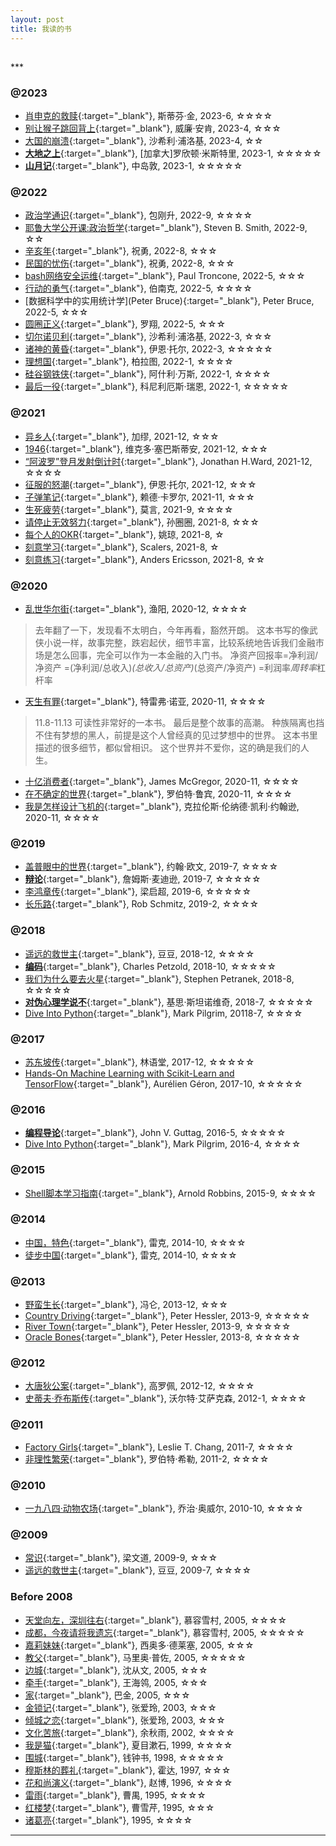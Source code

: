 ```yaml
---
layout: post
title: 我读的书
---
```

<h2 id="top"></h2>
***

### @2023

*   [肖申克的救赎](https://book.douban.com/subject/26262050/){:target="_blank"}, 斯蒂芬·金, 2023-6, ☆☆☆☆
*   [别让猴子跳回背上](https://book.douban.com/subject/24700181/){:target="_blank"}, 威廉·安肯, 2023-4, ☆☆☆
*   [大国的崩溃](https://book.douban.com/subject/27021578/){:target="_blank"}, 沙希利·浦洛基, 2023-4, ☆☆
*   [**大地之上**](http://about.uuspider.com/2023/03/06/thewayout.html){:target="_blank"}, [加拿大]罗欣顿·米斯特里, 2023-1, ☆☆☆☆☆
*   [**山月记**](http://about.uuspider.com/2023/01/05/Confucius.html){:target="_blank"}, 中岛敦, 2023-1, ☆☆☆☆☆

### @2022

*   [政治学通识](https://book.douban.com/subject/26658395/){:target="_blank"}, 包刚升, 2022-9, ☆☆☆☆
*   [耶鲁大学公开课:政治哲学](https://book.douban.com/subject/26278816/){:target="_blank"}, Steven B. Smith, 2022-9, ☆☆
*   [辛亥年](https://book.douban.com/subject/6785420/){:target="_blank"}, 祝勇, 2022-8, ☆☆☆
*   [民国的忧伤](https://book.douban.com/subject/25844691){:target="_blank"}, 祝勇, 2022-8, ☆☆☆
*   [bash网络安全运维](https://book.douban.com/subject/35069372/){:target="_blank"}, Paul Troncone, 2022-5, ☆☆☆
*   [行动的勇气](http://m.uuspider.com/explorer/3616){:target="_blank"}, 伯南克, 2022-5, ☆☆☆☆
*   [数据科学中的实用统计学](Peter Bruce){:target="_blank"}, Peter Bruce, 2022-5, ☆☆☆
*   [圆圈正义](https://book.douban.com/subject/34815132/){:target="_blank"}, 罗翔, 2022-5, ☆☆☆
*   [切尔诺贝利](https://book.douban.com/subject/35081166/){:target="_blank"}, 沙希利·浦洛基, 2022-3, ☆☆☆
*   [诸神的黄昏](https://book.douban.com/subject/35620036/){:target="_blank"}, 伊恩·托尔, 2022-3, ☆☆☆☆☆
*   [理想国](https://book.douban.com/subject/30353287/){:target="_blank"}, 柏拉图, 2022-1, ☆☆☆☆
*   [硅谷钢铁侠](https://book.douban.com/subject/26759508/){:target="_blank"}, 阿什利·万斯, 2022-1, ☆☆☆☆
*   [最后一役](https://book.douban.com/subject/27156011/){:target="_blank"}, 科尼利厄斯·瑞恩, 2022-1, ☆☆☆☆☆

### @2021

*   [异乡人](https://book.douban.com/subject/26276775/){:target="_blank"}, 加缪, 2021-12, ☆☆☆
*   [1946](https://book.douban.com/subject/26637722/){:target="_blank"}, 维克多·塞巴斯蒂安, 2021-12, ☆☆☆
*   [“阿波罗”登月发射倒计时](https://book.douban.com/subject/30295360/){:target="_blank"}, Jonathan H.Ward, 2021-12, ☆☆☆☆
*   [征服的怒潮](https://book.douban.com/subject/35100338/){:target="_blank"}, 伊恩·托尔, 2021-12, ☆☆☆
*   [子弹笔记](https://book.douban.com/subject/30395230/){:target="_blank"}, 赖德·卡罗尔, 2021-11, ☆☆☆
*   [生死疲劳](https://book.douban.com/subject/1465007/){:target="_blank"}, 莫言, 2021-9, ☆☆☆☆
*   [请停止无效努力](https://book.douban.com/subject/26936065/){:target="_blank"}, 孙圈圈, 2021-8, ☆☆☆
*   [每个人的OKR](https://book.douban.com/subject/34993001/){:target="_blank"}, 姚琼, 2021-8, ☆
*   [刻意学习](https://book.douban.com/subject/27071913/){:target="_blank"}, Scalers, 2021-8, ☆
*   [刻意练习](https://book.douban.com/subject/26895993/){:target="_blank"}, Anders Ericsson, 2021-8, ☆☆

### @2020

*   [乱世华尔街](https://book.douban.com/subject/5921785/){:target="_blank"}, 渔阳, 2020-12, ☆☆☆☆

>去年翻了一下，发现看不太明白，今年再看，豁然开朗。
>这本书写的像武侠小说一样，故事完整，跌宕起伏，细节丰富，比较系统地告诉我们金融市场是怎么回事，完全可以作为一本金融的入门书。
>净资产回报率=净利润/净资产 =(净利润/总收入)*(总收入/总资产)*(总资产/净资产) =利润率*周转率*杠杆率

*   [天生有罪](https://book.douban.com/subject/30125030/){:target="_blank"}, 特雷弗·诺亚, 2020-11, ☆☆☆☆

>11.8-11.13 可读性非常好的一本书。
>最后是整个故事的高潮。
>种族隔离也挡不住有梦想的黑人，前提是这个人曾经真的见过梦想中的世界。
>这本书里描述的很多细节，都似曾相识。
>这个世界并不爱你，这的确是我们的人生。

*   [十亿消费者](https://www.goodreads.com/book/show/84255.One_Billion_Customers){:target="_blank"}, James McGregor, 2020-11, ☆☆☆☆
*   [在不确定的世界](https://book.douban.com/subject/1186753/){:target="_blank"}, 罗伯特·鲁宾, 2020-11, ☆☆☆☆
*   [我是怎样设计飞机的](https://book.douban.com/subject/33377948/){:target="_blank"}, 克拉伦斯·伦纳德·凯利·约翰逊, 2020-11, ☆☆☆☆

### @2019

*   [盖普眼中的世界](https://book.douban.com/subject/30161878/){:target="_blank"}, 约翰·欧文, 2019-7, ☆☆☆☆
*   [**辩论**](https://book.douban.com/subject/25817153/){:target="_blank"}, 詹姆斯·麦迪逊, 2019-7, ☆☆☆☆☆
*   [李鸿章传](https://book.douban.com/subject/26309096/){:target="_blank"}, 梁启超, 2019-6, ☆☆☆☆☆
*   [长乐路](https://www.goodreads.com/book/show/43238836){:target="_blank"}, Rob Schmitz, 2019-2, ☆☆☆☆

### @2018

*   [遥远的救世主](https://book.douban.com/subject/1322455/){:target="_blank"}, 豆豆, 2018-12, ☆☆☆☆
*   [**编码**](https://book.douban.com/subject/20260928/){:target="_blank"}, Charles Petzold, 2018-10, ☆☆☆☆☆
*   [我们为什么要去火星](https://book.douban.com/subject/26823975/){:target="_blank"}, Stephen Petranek, 2018-8, ☆☆☆☆☆
*   [**对伪心理学说不**](https://book.douban.com/subject/6952036/){:target="_blank"}, 基思·斯坦诺维奇, 2018-7, ☆☆☆☆☆
*   [Dive Into Python](https://book.douban.com/subject/1440658/){:target="_blank"}, Mark Pilgrim, 20118-7, ☆☆☆☆

### @2017

*   [苏东坡传](https://book.douban.com/subject/26847644/){:target="_blank"}, 林语堂, 2017-12, ☆☆☆☆☆
*   [Hands-On Machine Learning with Scikit-Learn and TensorFlow](https://book.douban.com/subject/26840215/){:target="_blank"}, Aurélien Géron, 2017-10, ☆☆☆☆☆

### @2016

*   [**编程导论**](https://book.douban.com/subject/26368668/){:target="_blank"}, John V. Guttag, 2016-5, ☆☆☆☆☆
*   [Dive Into Python](https://book.douban.com/subject/1440658/){:target="_blank"}, Mark Pilgrim, 2016-4, ☆☆☆☆

### @2015

*   [Shell脚本学习指南](https://book.douban.com/subject/3519360/){:target="_blank"}, Arnold Robbins, 2015-9, ☆☆☆☆

### @2014

*   [中国，特色](https://www.goodreads.com/book/show/57376758){:target="_blank"}, 雷克, 2014-10, ☆☆☆☆
*   [徒步中国](https://www.goodreads.com/en/book/show/15732501-the-longest-way---4646-kilometer-zu-fu-durch-china){:target="_blank"}, 雷克, 2014-10, ☆☆☆☆

### @2013

*   [野蛮生长](https://book.douban.com/subject/2348372/){:target="_blank"}, 冯仑, 2013-12, ☆☆☆
*   [Country Driving](https://book.douban.com/subject/3830729/){:target="_blank"}, Peter Hessler, 2013-9, ☆☆☆☆☆
*   [River Town](https://www.goodreads.com/book/show/94053.River_Town){:target="_blank"}, Peter Hessler, 2013-9, ☆☆☆☆☆
*   [Oracle Bones](https://www.goodreads.com/book/show/39933405-oracle-bones){:target="_blank"}, Peter Hessler, 2013-8, ☆☆☆☆☆

### @2012

*   [大唐狄公案](https://book.douban.com/subject/3124386/){:target="_blank"}, 高罗佩, 2012-12, ☆☆☆☆
*   [史蒂夫·乔布斯传](https://book.douban.com/subject/6798611/){:target="_blank"}, 沃尔特·艾萨克森, 2012-1, ☆☆☆☆

### @2011

*   [Factory Girls](https://book.douban.com/subject/2979736/){:target="_blank"}, Leslie T. Chang, 2011-7, ☆☆☆☆
*   [非理性繁荣](https://book.douban.com/subject/3000660/){:target="_blank"}, 罗伯特·希勒, 2011-2, ☆☆☆☆

### @2010

*   [一九八四·动物农场](https://book.douban.com/subject/1082387/){:target="_blank"}, 乔治·奥威尔, 2010-10, ☆☆☆☆

### @2009

*   [常识](https://book.douban.com/subject/3344676/){:target="_blank"}, 梁文道, 2009-9, ☆☆☆
*   [遥远的救世主](https://book.douban.com/subject/1322455/){:target="_blank"}, 豆豆, 2009-7, ☆☆☆☆

### Before 2008


*   [天堂向左，深圳往右](https://book.douban.com/subject/1048931/){:target="_blank"}, 慕容雪村, 2005, ☆☆☆☆
*   [成都，今夜请将我遗忘](https://book.douban.com/subject/1024854/){:target="_blank"}, 慕容雪村, 2005, ☆☆☆☆☆
*   [嘉莉妹妹](https://book.douban.com/subject/1212485/){:target="_blank"}, 西奥多·德莱塞, 2005, ☆☆☆
*   [教父](https://book.douban.com/subject/1092335/){:target="_blank"}, 马里奥·普佐, 2005, ☆☆☆☆☆
*   [边城](https://book.douban.com/subject/2349102/){:target="_blank"}, 沈从文, 2005, ☆☆☆
*   [牵手](https://book.douban.com/subject/1096615/){:target="_blank"}, 王海鸰, 2005, ☆☆☆
*   [家](https://book.douban.com/subject/1048403/){:target="_blank"}, 巴金, 2005, ☆☆☆
*   [金锁记](https://book.douban.com/subject/3017857/){:target="_blank"}, 张爱玲, 2003, ☆☆☆
*   [倾城之恋](https://book.douban.com/subject/1985223/){:target="_blank"}, 张爱玲, 2003, ☆☆☆
*   [文化苦旅](https://book.douban.com/subject/1223575/){:target="_blank"}, 余秋雨, 2002, ☆☆☆☆
*   [我是猫](https://book.douban.com/subject/1000856/){:target="_blank"}, 夏目漱石, 1999, ☆☆☆☆
*   [围城](https://book.douban.com/subject/1008145/){:target="_blank"}, 钱钟书, 1998, ☆☆☆☆☆
*   [穆斯林的葬礼](https://book.douban.com/subject/1082334/){:target="_blank"}, 霍达, 1997, ☆☆☆
*   [花和尚演义](https://book.douban.com/subject/2360970/){:target="_blank"}, 赵博, 1996, ☆☆☆☆
*   [雷雨](https://book.douban.com/subject/1013416/){:target="_blank"}, 曹禺, 1995, ☆☆☆☆
*   [红楼梦](https://book.douban.com/subject/1485961/){:target="_blank"}, 曹雪芹, 1995, ☆☆☆
*   [诸葛亮](https://book.douban.com/subject/3034510/){:target="_blank"}, 1995, ☆☆☆☆

<!--




*   [](){:target="_blank"}, , 20, ☆☆☆☆
*   [](){:target="_blank"}, , 20, ☆☆☆☆
*   [](){:target="_blank"}, , 20, ☆☆☆☆
*   [](){:target="_blank"}, , 20, ☆☆☆☆
*   [](){:target="_blank"}, , 20, ☆☆☆☆
*   [](){:target="_blank"}, , 20, ☆☆☆☆
*   [](){:target="_blank"}, , 20, ☆☆☆☆
*   [](){:target="_blank"}, , 20, ☆☆☆☆
-->

***
